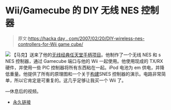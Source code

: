 # Wii/Gamecube 的 DIY 无线 NES 控制器

> 原文:[https://hacka day . com/2007/02/20/DIY-wireless-nes-controllers-for-Wii game cube/](https://hackaday.com/2007/02/20/diy-wireless-nes-controllers-for-wiigamecube/)

![](../Images/385b7daacf51f59c417f3bbd9d11b2a9.png)
【马克】送来了他的[无线经典任天堂手柄项目](http://www.ppl-pilot.com/)。他制作了一个无线 NES 和 s NES 控制器，通过 Gamecube 端口与他的 Wii 一起使用。他使用现成的 TX/RX 硬件，并使用一些 PIC 控制器将所有东西粘在一起。iPod 电池为 em 供电，并降低重量。他提供了所有的原理图和一个关于[构建](http://www.ppl-pilot.com/snes_asm.htm)SNES 控制器的演示。电路非常简单，所以它肯定是可重复的。这几乎足够让我买一个 Wii 了。

—休息后的视频。

*   [永久链接](http://www.ppl-pilot.com/)